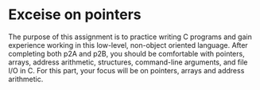 # Exceise on pointers
The purpose of this assignment is to practice writing C programs and gain experience working in this low-level, non-object oriented language. After completing both p2A and p2B, you should be comfortable with pointers, arrays, address arithmetic, structures, command-line arguments, and file I/O in C. For this part, your focus will be on pointers, arrays and address arithmetic.
